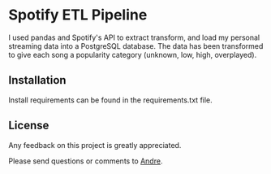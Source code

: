 # Spotify ETL Pipeline

I used pandas and Spotify's API to extract transform, and load my personal streaming data into a PostgreSQL database. The data has been transformed to give each song a popularity category (unknown, low, high, overplayed). 

## Installation

Install requirements can be found in the requirements.txt file. 

## License
Any feedback on this project is greatly appreciated.

Please send questions or comments to [Andre](https://www.linkedin.com/in/andre-lonardo/).
